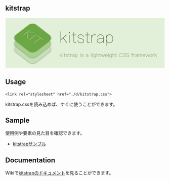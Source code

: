 ## kitstrap

![](docs/banner.png "kitstrap")

## Usage
```
<link rel="stylesheet" href="./d/kitstrap.css">
```

kitstrap.cssを読み込めば、すぐに使うことができます。

## Sample

使用例や要素の見た目を確認できます。

- [kitstrapサンプル](https://mtsgi.github.io/kitstrap/sample.html)

## Documentation

Wikiで[kitstrapのドキュメント](https://github.com/mtsgi/kitstrap/wiki)を見ることができます。